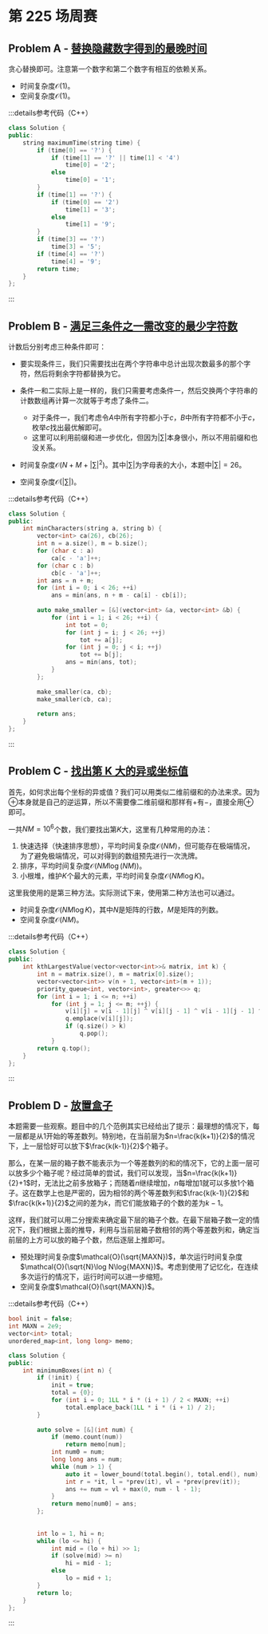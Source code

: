 # 第 225 场周赛

## Problem A - [替换隐藏数字得到的最晚时间](https://leetcode.cn/problems/latest-time-by-replacing-hidden-digits/)

贪心替换即可。注意第一个数字和第二个数字有相互的依赖关系。

- 时间复杂度$\mathcal{O}(1)$。
- 空间复杂度$\mathcal{O}(1)$。

:::details参考代码（C++）

```cpp
class Solution {
public:
    string maximumTime(string time) {
        if (time[0] == '?') {
            if (time[1] == '?' || time[1] < '4')
                time[0] = '2';
            else
                time[0] = '1';
        }
        if (time[1] == '?') {
            if (time[0] == '2')
                time[1] = '3';
            else
                time[1] = '9';
        }
        if (time[3] == '?')
            time[3] = '5';
        if (time[4] == '?')
            time[4] = '9';
        return time;
    }
};
```

:::

## Problem B - [满足三条件之一需改变的最少字符数](https://leetcode.cn/problems/change-minimum-characters-to-satisfy-one-of-three-conditions/)

计数后分别考虑三种条件即可：

- 要实现条件三，我们只需要找出在两个字符串中总计出现次数最多的那个字符，然后将剩余字符都替换为它。
- 条件一和二实际上是一样的，我们只需要考虑条件一，然后交换两个字符串的计数数组再计算一次就等于考虑了条件二。
    - 对于条件一，我们考虑令$A$中所有字符都小于$c$，$B$中所有字符都不小于$c$，枚举$c$找出最优解即可。
    - 这里可以利用前缀和进一步优化，但因为$|\sum|$本身很小，所以不用前缀和也没关系。

- 时间复杂度$\mathcal{O}(N+M+|\sum|^2)$。其中$|\sum|$为字母表的大小，本题中$|\sum|=26$。
- 空间复杂度$\mathcal{O}(|\sum|)$。

:::details参考代码（C++）

```cpp
class Solution {
public:
    int minCharacters(string a, string b) {
        vector<int> ca(26), cb(26);
        int n = a.size(), m = b.size();
        for (char c : a)
            ca[c - 'a']++;
        for (char c : b)
            cb[c - 'a']++;
        int ans = n + m;
        for (int i = 0; i < 26; ++i)
            ans = min(ans, n + m - ca[i] - cb[i]);
        
        auto make_smaller = [&](vector<int> &a, vector<int> &b) {
            for (int i = 1; i < 26; ++i) {
                int tot = 0;
                for (int j = i; j < 26; ++j)
                    tot += a[j];
                for (int j = 0; j < i; ++j)
                    tot += b[j];
                ans = min(ans, tot);
            }
        };        
        
        make_smaller(ca, cb);
        make_smaller(cb, ca);
        
        return ans;
    }
};
```

:::

## Problem C - [找出第 K 大的异或坐标值](https://leetcode.cn/problems/find-kth-largest-xor-coordinate-value/)

首先，如何求出每个坐标的异或值？我们可以用类似二维前缀和的办法来求。因为$\oplus$本身就是自己的逆运算，所以不需要像二维前缀和那样有$+$有$-$，直接全用$\oplus$即可。

一共$NM=10^6$个数，我们要找出第$K$大，这里有几种常用的办法：

1. 快速选择（快速排序思想），平均时间复杂度$\mathcal{O}(NM)$，但可能存在极端情况，为了避免极端情况，可以对得到的数组预先进行一次洗牌。
2. 排序，平均时间复杂度$\mathcal{O}(NM\log(NM))$。
3. 小根堆，维护$K$个最大的元素，平均时间复杂度$\mathcal{O}(NM\log K)$。

这里我使用的是第三种方法。实际测试下来，使用第二种方法也可以通过。

- 时间复杂度$\mathcal{O}(NM\log K)$，其中$N$是矩阵的行数，$M$是矩阵的列数。
- 空间复杂度$\mathcal{O}(NM)$。

:::details参考代码（C++）

```cpp
class Solution {
public:
    int kthLargestValue(vector<vector<int>>& matrix, int k) {
        int n = matrix.size(), m = matrix[0].size();
        vector<vector<int>> v(n + 1, vector<int>(m + 1));
        priority_queue<int, vector<int>, greater<>> q;
        for (int i = 1; i <= n; ++i)
            for (int j = 1; j <= m; ++j) {
                v[i][j] = v[i - 1][j] ^ v[i][j - 1] ^ v[i - 1][j - 1] ^ matrix[i - 1][j - 1];
                q.emplace(v[i][j]);
                if (q.size() > k)
                    q.pop();
            }
        return q.top();
    }
};
```

:::

## Problem D - [放置盒子](https://leetcode.cn/problems/building-boxes/)

本题需要一些观察。题目中的几个范例其实已经给出了提示：最理想的情况下，每一层都是从$1$开始的等差数列。特别地，在当前层为$n=\frac{k(k+1)}{2}$的情况下，上一层恰好可以放下$\frac{k(k-1)}{2}$个箱子。

那么，在某一层的箱子数不能表示为一个等差数列的和的情况下，它的上面一层可以放多少个箱子呢？经过简单的尝试，我们可以发现，当$n=\frac{k(k+1)}{2}+1$时，无法比之前多放箱子；而随着$n$继续增加，$n$每增加$1$就可以多放$1$个箱子。这在数学上也是严密的，因为相邻的两个等差数列和$\frac{k(k-1)}{2}$和$\frac{k(k+1)}{2}$之间的差为$k$，而它们能放箱子的个数的差为$k-1$。

这样，我们就可以用二分搜索来确定最下层的箱子个数。在最下层箱子数一定的情况下，我们根据上面的推导，利用与当前层箱子数相邻的两个等差数列和，确定当前层的上方可以放的箱子个数，然后逐层上推即可。

- 预处理时间复杂度$\mathcal{O}(\sqrt{MAXN})$，单次运行时间复杂度$\mathcal{O}(\sqrt{N}\log N\log{MAXN})$。考虑到使用了记忆化，在连续多次运行的情况下，运行时间可以进一步缩短。
- 空间复杂度$\mathcal{O}(\sqrt{MAXN})$。

:::details参考代码（C++）

```cpp
bool init = false;
int MAXN = 2e9;
vector<int> total;
unordered_map<int, long long> memo;

class Solution {
public:
    int minimumBoxes(int n) {
        if (!init) {
            init = true;
            total = {0};
            for (int i = 0; 1LL * i * (i + 1) / 2 < MAXN; ++i)
                total.emplace_back(1LL * i * (i + 1) / 2);
        }
        
        auto solve = [&](int num) {
            if (memo.count(num))
                return memo[num];
            int num0 = num;
            long long ans = num;
            while (num > 1) {
                auto it = lower_bound(total.begin(), total.end(), num);
                int r = *it, l = *prev(it), vl = *prev(prev(it));
                ans += num = vl + max(0, num - l - 1);
            }
            return memo[num0] = ans;
        };
        
        
        int lo = 1, hi = n;
        while (lo <= hi) {
            int mid = (lo + hi) >> 1;
            if (solve(mid) >= n)
                hi = mid - 1;
            else
                lo = mid + 1;
        }
        return lo;
    }
};
```

:::
